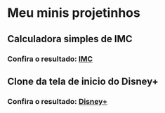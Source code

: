# Meu minis projetinhos

## Calculadora simples de IMC

###  Confira o resultado: [IMC](https://imc-calculo.netlify.app)

## Clone da tela de inicio do Disney+

### Confira o resultado: [Disney+](https://disney-mais.netlify.app)
